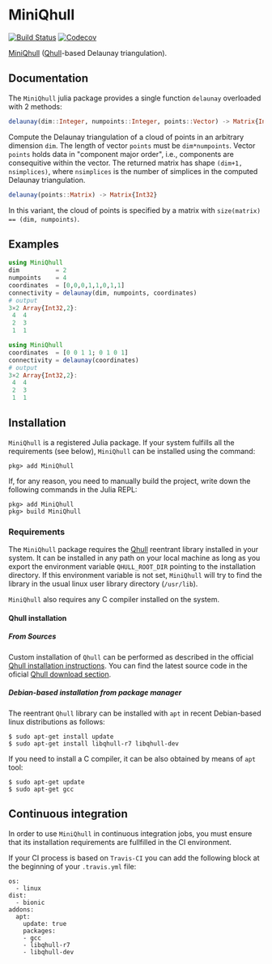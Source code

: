# MiniQhull

[![Build Status](https://travis-ci.com/gridap/MiniQhull.jl.svg?branch=master)](https://travis-ci.com/gridap/MiniQhull.jl)
[![Codecov](https://codecov.io/gh/gridap/MiniQhull.jl/branch/master/graph/badge.svg)](https://codecov.io/gh/gridap/MiniQhull.jl)

[MiniQhull](https://github.com/gridap/MiniQhull.jl) ([Qhull](http://www.qhull.org/)-based Delaunay triangulation).

## Documentation

The `MiniQhull` julia package provides a single function `delaunay` overloaded with 2 methods:

```julia
delaunay(dim::Integer, numpoints::Integer, points::Vector) -> Matrix{Int32}
```
Compute the Delaunay triangulation of a cloud of points in an arbitrary dimension `dim`. The length of vector `points` must be `dim*numpoints`. Vector `points` holds data in "component major order", i.e., components are consequitive within the vector. The returned matrix has shape `(dim+1, nsimplices)`, where `nsimplices` is the number of
simplices in the computed Delaunay triangulation.

```julia
delaunay(points::Matrix) -> Matrix{Int32}
```
In this variant, the cloud of points is specified by a matrix with `size(matrix) == (dim, numpoints)`.


## Examples

```julia
using MiniQhull
dim          = 2
numpoints    = 4
coordinates  = [0,0,0,1,1,0,1,1]
connectivity = delaunay(dim, numpoints, coordinates)
# output
3×2 Array{Int32,2}:
 4  4
 2  3
 1  1
```

```julia
using MiniQhull
coordinates  = [0 0 1 1; 0 1 0 1]
connectivity = delaunay(coordinates)
# output
3×2 Array{Int32,2}:
 4  4
 2  3
 1  1
```

## Installation

`MiniQhull` is a registered Julia package. If your system fulfills all the requirements (see below), `MiniQhull` can be installed using the command:

```
pkg> add MiniQhull
```

If, for any reason, you need to manually build the project, write down the following commands in the Julia REPL:
```
pkg> add MiniQhull
pkg> build MiniQhull
```

### Requirements

The `MiniQhull` package requires the [Qhull](http://www.qhull.org/) reentrant library installed in your system. 
It can be installed in any path on your local machine as long as you export the environment variable `QHULL_ROOT_DIR` pointing to the installation directory. If this environment variable is not set, `MiniQhull` will try to find the library in the usual linux user library directory (`/usr/lib`).

`MiniQhull` also requires any C compiler installed on the system.

#### Qhull installation

##### From Sources

Custom installation of `Qhull` can be performed as described in the official [Qhull installation instructions](http://www.qhull.org/README.txt). 
You can find the latest source code in the oficial [Qhull download section](http://www.qhull.org/download/).

##### Debian-based installation from package manager

The reentrant `Qhull` library can be installed with `apt` in recent Debian-based linux distributions as follows:

```
$ sudo apt-get install update
$ sudo apt-get install libqhull-r7 libqhull-dev
```

If you need to install a C compiler, it can be also obtained by means of `apt` tool:
```
$ sudo apt-get update
$ sudo apt-get gcc
```

## Continuous integration

In order to use `MiniQhull` in continuous integration jobs, you must ensure that its installation requirements are fullfilled in the CI environment.

If your CI process is based on `Travis-CI` you can add the following block at the beginning of your `.travis.yml` file:

```
os:
  - linux
dist:
  - bionic
addons:
  apt:
    update: true
    packages:
    - gcc
    - libqhull-r7
    - libqhull-dev
```

